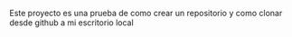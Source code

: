 Este proyecto es una prueba de como crear un repositorio y como clonar desde github a mi escritorio local
